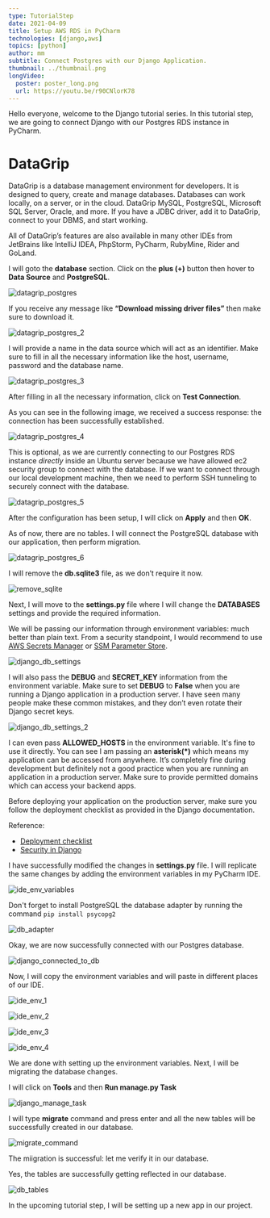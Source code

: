 ```yaml
---
type: TutorialStep
date: 2021-04-09
title: Setup AWS RDS in PyCharm
technologies: [django,aws]
topics: [python]
author: mm
subtitle: Connect Postgres with our Django Application.
thumbnail: ../thumbnail.png
longVideo:
  poster: poster_long.png
  url: https://youtu.be/r90CNlorK78
---
```


Hello everyone, welcome to the Django tutorial series. 
In this tutorial step, we are going to connect Django with our 
Postgres RDS instance in PyCharm.


# DataGrip 

DataGrip is a database management environment for developers. 
It is designed to query, create and manage databases. Databases
can work locally, on a server, or in the cloud. DataGrip MySQL, 
PostgreSQL, Microsoft SQL Server, Oracle, and more. If you have
a JDBC driver, add it to DataGrip, connect to your DBMS, and start
working.

All of DataGrip’s features are also available in many other IDEs from JetBrains like IntelliJ IDEA, 
PhpStorm, PyCharm, RubyMine, Rider and GoLand.


I will goto the **database** section. Click on the **plus (+)** button then hover to **Data Source** and **PostgreSQL**.

![datagrip_postgres](steps/step1.png)

If you receive any message like **“Download missing driver files”** then make sure to download it.

![datagrip_postgres_2](steps/step2.png)

I will provide a name in the data source which will 
act as an identifier. Make sure to fill in all the 
necessary information like the host, username, password
and the database name.

![datagrip_postgres_3](steps/step3.png)

After filling in all the necessary information, 
click on **Test Connection**. 

As you can see in the following image, we received a success response: 
the connection has been successfully established.


![datagrip_postgres_4](steps/step4.png)

This is optional, as we are currently connecting to our Postgres RDS instance *directly*
inside an Ubuntu server because we have allowed ec2 security group
to connect with the database. If we want to connect through our
local development machine, then we need to perform SSH tunneling to securely
connect with the database.

![datagrip_postgres_5](steps/step5.png)

After the configuration has been setup, I will click on **Apply** and then **OK**.

As of now, there are no tables. I will connect the PostgreSQL database with our application, then perform migration.

![datagrip_postgres_6](steps/step6.png)

I will remove the **db.sqlite3** file, as we don’t require it now.

![remove_sqlite](steps/step7.png)



Next, I will move to the **settings.py** file where I will change 
the **DATABASES** settings and provide the required information. 

We will be passing our information through environment variables: much 
better than plain text. From a security standpoint, I would recommend to 
use [AWS Secrets Manager](https://aws.amazon.com/secrets-manager/) or 
[SSM Parameter Store](https://docs.aws.amazon.com/systems-manager/latest/userguide/systems-manager-parameter-store.html).


![django_db_settings](steps/step8.png)


I will also pass the **DEBUG** and **SECRET_KEY** information from the 
environment variable. Make sure to set **DEBUG** to **False** when you
are running a Django application in a production server. I have seen many
people make these common mistakes, and they don’t even rotate their
Django secret keys.

![django_db_settings_2](steps/step9.png)


I can even pass **ALLOWED_HOSTS** in the environment variable. It's fine to
use it directly. You can see I am passing an **asterisk(*)** which means
my application can be accessed from anywhere. It’s completely fine during
development but definitely not a good practice when you are running an 
application in a production server. Make sure to provide permitted
domains which can access your backend apps.


Before deploying your application on the production server, make sure you
follow the deployment checklist as provided in the Django documentation.

Reference:
- [Deployment checklist](https://docs.djangoproject.com/en/3.1/howto/deployment/checklist/)
- [Security in Django](https://docs.djangoproject.com/en/3.1/topics/security/)


I have successfully modified the changes in **settings.py** file. I will
replicate the same changes by adding the environment variables in my PyCharm IDE.


![ide_env_variables](steps/step10.png)

Don't forget to install PostgreSQL the database adapter by running the command ```pip install psycopg2```

![db_adapter](steps/step11.png)


Okay, we are now successfully connected with our Postgres database.

![django_connected_to_db](steps/step12.png)


Now, I will copy the environment variables and will paste in 
different places of our IDE.

![ide_env_1](steps/step13.png)

![ide_env_2](steps/step14.png)

![ide_env_3](steps/step15.png)

![ide_env_4](steps/step16.png)
 

We are done with setting up the environment variables. 
Next, I will be migrating the database changes.

I will click on **Tools** and then **Run manage.py Task**

![django_manage_task](steps/step17.png)

I will type **migrate** command and press enter 
and all the new tables will be successfully created
in our database.

![migrate_command](steps/step18.png)

The miigration is successful: let me verify it in our database.

Yes, the tables are successfully getting reflected in our database. 

![db_tables](steps/step19.png)

In the upcoming tutorial step, I will be setting up a new app in our project.